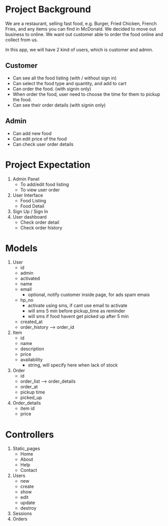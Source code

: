 # Project Background
We are a restaurant, selling fast food, e.g. Burger, Fried Chicken, French Fries, and any items you can find in McDonald. We decided to move out business to online. We want out customer able to order the food online and collect from us. 

In this app, we will have 2 kind of users, which is customer and admin. 

## Customer
 - Can see all the food listing (with / without sign in)
 - Can select the food type and quantity, and add to cart 
 - Can order the food. (with signin only)
 - When order the food, user need to choose the time for them to pickup the food.
 - Can see their order details (with signin only)

## Admin
 - Can add new food
 - Can edit price of the food
 - Can check user order details

# Project Expectation
 1. Admin Panel
	- To add/edit food listing
	- To view user order
 2. User Interface
	- Food Listing
	- Food Detail
 3. Sign Up / Sign In
 4. User dashboard
	- Check order detail
	- Check order history

# Models
	
1. User
	* id
	* admin
	* activated
	* name
	* email
		* optional, notify customer inside page, for ads spam emais
	* hp_no
		* activate using sms, if cant use email to activate
		* will sms 5 min before pickup_time as reminder
		* will sms if food havent get picked up after 5 min
	* created_at
	* order_history --> order_id
2. Item
	* id
	* name
	* description
	* price
	* availability
		* string, will specify here when lack of stock
3. Order
	* id
	* order_list --> order_details
	* order_at
	* pickup time
	* picked_up
4. Order_details
	* item id
	* price

# Controllers
1. Static_pages
	* Home
	* About
	* Help
	* Contact
2. Users
	* new
	* create
	* show
	* edit
	* update
	* destroy
3. Sessions
4. Orders